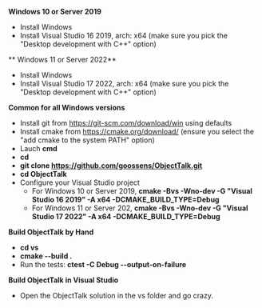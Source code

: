 **Windows 10 or Server 2019**

* Install Windows
* Install Visual Studio 16 2019, arch: x64 (make sure you pick the "Desktop development with C++" option)

** Windows 11 or Server 2022**

* Install Windows
* Install Visual Studio 17 2022, arch: x64 (make sure you pick the "Desktop development with C++" option)

**Common for all Windows versions**

* Install git from https://git-scm.com/download/win using defaults
* Install cmake from https://cmake.org/download/ (ensure you select  the "add cmake to the system PATH" option)
* Lauch **cmd**
* **cd** <to your favorite directory>
* **git clone https://github.com/goossens/ObjectTalk.git**
* **cd ObjectTalk**
* Configure your Visual Studio project
	* For Windows 10 or Server 2019, **cmake -Bvs -Wno-dev -G "Visual Studio 16 2019" -A x64 -DCMAKE_BUILD_TYPE=Debug**
	* For Windows 11 or Server 202, **cmake -Bvs -Wno-dev -G "Visual Studio 17 2022" -A x64 -DCMAKE_BUILD_TYPE=Debug**

**Build ObjectTalk by Hand**

* **cd vs**
* **cmake --build .**
* Run the tests: **ctest -C Debug --output-on-failure**

**Build ObjectTalk in Visual Studio**

* Open the ObjectTalk solution in the vs folder and go crazy.
